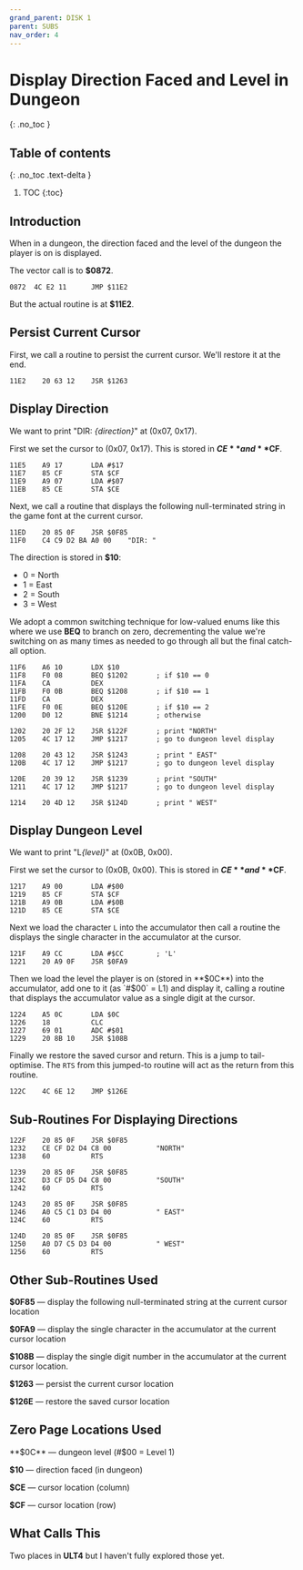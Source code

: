 ```yaml
---
grand_parent: DISK 1
parent: SUBS
nav_order: 4
---
```


# Display Direction Faced and Level in Dungeon
{: .no_toc }

## Table of contents
{: .no_toc .text-delta }

1. TOC
{:toc}

## Introduction

When in a dungeon, the direction faced and the level of the dungeon the player is on is displayed.

The vector call is to **$0872**.

```
0872  4C E2 11      JMP $11E2
```

But the actual routine is at **$11E2**.

## Persist Current Cursor

First, we call a routine to persist the current cursor. We'll restore it at the end.

```
11E2    20 63 12    JSR $1263
```

## Display Direction

We want to print "DIR: <var>{direction}</var>" at (0x07, 0x17).

First we set the cursor to (0x07, 0x17). This is stored in **$CE** and **$CF**.

```
11E5    A9 17       LDA #$17
11E7    85 CF       STA $CF
11E9    A9 07       LDA #$07
11EB    85 CE       STA $CE
```

Next, we call a routine that displays the following null-terminated string in the game font at the current cursor.

```
11ED    20 85 0F    JSR $0F85
11F0    C4 C9 D2 BA A0 00    "DIR: "
```

The direction is stored in **$10**:

* 0 = North
* 1 = East
* 2 = South
* 3 = West

We adopt a common switching technique for low-valued enums like this where we use **BEQ** to branch on zero, decrementing the value we're switching on as many times as needed to go through all but the final catch-all option.

```
11F6    A6 10       LDX $10
11F8    F0 08       BEQ $1202       ; if $10 == 0
11FA    CA          DEX
11FB    F0 0B       BEQ $1208       ; if $10 == 1
11FD    CA          DEX
11FE    F0 0E       BEQ $120E       ; if $10 == 2
1200    D0 12       BNE $1214       ; otherwise

1202    20 2F 12    JSR $122F       ; print "NORTH"
1205    4C 17 12    JMP $1217       ; go to dungeon level display

1208    20 43 12    JSR $1243       ; print " EAST"
120B    4C 17 12    JMP $1217       ; go to dungeon level display

120E    20 39 12    JSR $1239       ; print "SOUTH"
1211    4C 17 12    JMP $1217       ; go to dungeon level display

1214    20 4D 12    JSR $124D       ; print " WEST"
```

## Display Dungeon Level

We want to print "L<var>{level}</var>" at (0x0B, 0x00).

First we set the cursor to (0x0B, 0x00). This is stored in **$CE** and **$CF**.

```
1217    A9 00       LDA #$00
1219    85 CF       STA $CF
121B    A9 0B       LDA #$0B
121D    85 CE       STA $CE
```

Next we load the character `L` into the accumulator then call a routine the displays the single character in the accumulator at the cursor.

```
121F    A9 CC       LDA #$CC        ; 'L'
1221    20 A9 0F    JSR $0FA9
```

Then we load the level the player is on (stored in **$0C**) into the accumulator, add one to it (as `#$00` = L1) and display it, calling a routine that displays the accumulator value as a single digit at the cursor.

```
1224    A5 0C       LDA $0C
1226    18          CLC
1227    69 01       ADC #$01
1229    20 8B 10    JSR $108B
```

Finally we restore the saved cursor and return. This is a jump to tail-optimise. The `RTS` from this jumped-to routine will act as the return from this routine.

```
122C    4C 6E 12    JMP $126E
```

## Sub-Routines For Displaying Directions

```
122F    20 85 0F    JSR $0F85
1232    CE CF D2 D4 C8 00           "NORTH"
1238    60          RTS

1239    20 85 0F    JSR $0F85
123C    D3 CF D5 D4 C8 00           "SOUTH"
1242    60          RTS

1243    20 85 0F    JSR $0F85
1246    A0 C5 C1 D3 D4 00           " EAST"
124C    60          RTS

124D    20 85 0F    JSR $0F85
1250    A0 D7 C5 D3 D4 00           " WEST"
1256    60          RTS
```


## Other Sub-Routines Used

**$0F85** — display the following null-terminated string at the current cursor location

**$0FA9** — display the single character in the accumulator at the current cursor location

**$108B** — display the single digit number in the accumulator at the current cursor location.

**$1263** — persist the current cursor location

**$126E** — restore the saved cursor location


## Zero Page Locations Used

**$0C** — dungeon level (#$00 = Level 1)

**$10** — direction faced (in dungeon)

**$CE** — cursor location (column)

**$CF** — cursor location (row)


## What Calls This

Two places in **ULT4** but I haven't fully explored those yet.
